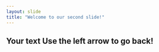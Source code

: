 ```yaml
---
layout: slide
title: "Welcome to our second slide!"
---
```

Your text
Use the left arrow to go back!
-
